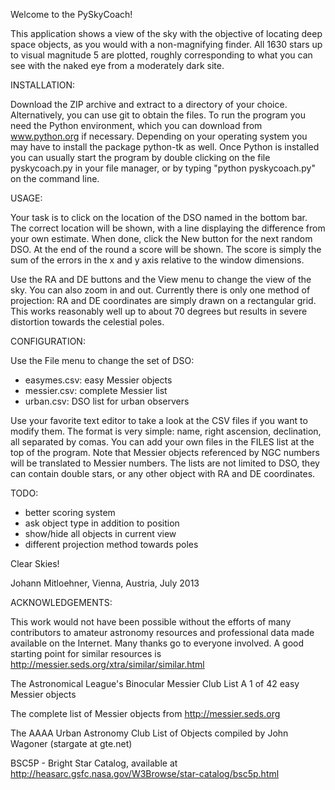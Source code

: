 Welcome to the PySkyCoach!

This application shows a view of the sky with the objective of 
locating deep space objects, as you would with a non-magnifying 
finder. All 1630 stars up to visual magnitude 5 are plotted, 
roughly corresponding to what you can see with the naked eye 
from a moderately dark site.

INSTALLATION:

Download the ZIP archive and extract to a directory of your 
choice. Alternatively, you can use git to obtain the files.
To run the program you need the Python environment, which you 
can download from www.python.org if necessary. Depending on your
operating system you may have to install the package python-tk
as well.
Once Python is installed you can usually start the program by 
double clicking on the file pyskycoach.py in your file manager, 
or by typing "python pyskycoach.py" on the command line.

USAGE:

Your task is to click on the location of the DSO named in the 
bottom bar. The correct location will be shown, with a line 
displaying the difference from your own estimate. When done, 
click the New button for the next random DSO. At the end of
the round a score will be shown. The score is simply the
sum of the errors in the x and y axis relative to the window
dimensions.

Use the RA and DE buttons and the View menu to change the view 
of the sky. You can also zoom in and out.
Currently there is only one method of projection: RA and DE 
coordinates are simply drawn on a rectangular grid. This works 
reasonably well up to about 70 degrees but results in severe
distortion towards the celestial poles.

CONFIGURATION:

Use the File menu to change the set of DSO: 

- easymes.csv: easy Messier objects
- messier.csv: complete Messier list
- urban.csv:   DSO list for urban observers 

Use your favorite text editor to take a look at the CSV files 
if you want to modify them. The format is very simple: name,
right ascension, declination, all separated by comas. You can
add your own files in the FILES list at the top of the program.
Note that Messier objects referenced by NGC numbers will be 
translated to Messier numbers. The lists are not limited to
DSO, they can contain double stars, or any other object with
RA and DE coordinates.

TODO:

- better scoring system
- ask object type in addition to position
- show/hide all objects in current view
- different projection method towards poles

Clear Skies!

Johann Mitloehner, Vienna, Austria, July 2013

ACKNOWLEDGEMENTS:

This work would not have been possible without the efforts
of many contributors to amateur astronomy resources and
professional data made available on the Internet. Many thanks
go to everyone involved. A good starting point for similar
resources is http://messier.seds.org/xtra/similar/similar.html

The Astronomical League's Binocular Messier Club
List A 1 of 42 easy Messier objects

The complete list of Messier objects
from http://messier.seds.org

The AAAA Urban Astronomy Club List of Objects
compiled by John Wagoner (stargate at gte.net)

BSC5P - Bright Star Catalog, available at
http://heasarc.gsfc.nasa.gov/W3Browse/star-catalog/bsc5p.html

